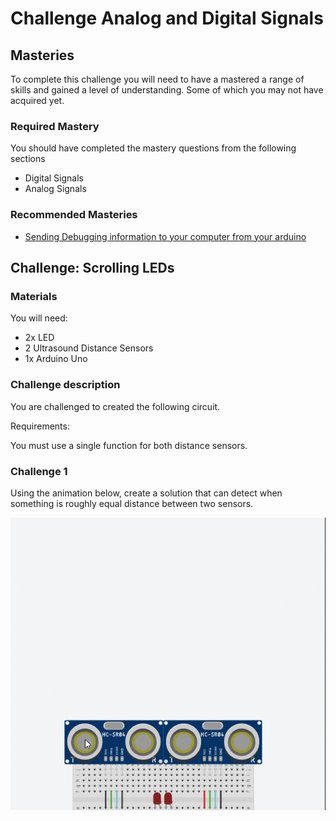 # Challenge Analog and Digital Signals

## Masteries

To complete this challenge you will need to have a mastered a range of skills and gained a level of understanding. Some of which you may not have acquired yet.

### Required Mastery

You should have completed the mastery questions from the following sections

* Digital Signals
* Analog Signals

### Recommended Masteries

* [Sending Debugging information to your computer from your arduino](../../micro_lessons/serial_communication/sending_debug_information_to_your_computer/sending_debug_information_to_your_computer_cookbook.md)

## Challenge: Scrolling LEDs

### Materials

You will need:

* 2x LED
* 2 Ultrasound Distance Sensors
* 1x Arduino Uno

### Challenge description

You are challenged to created the following circuit.

Requirements: 

You must use a single function for both distance sensors.

### Challenge 1
Using the animation below, create a solution that can detect when something is roughly equal distance between two sensors. 

![](findTheCentre.gif)
